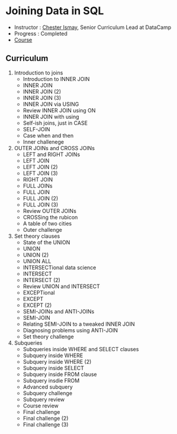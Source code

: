 ﻿# Joining Data in SQL

- Instructor : [Chester Ismay](https://www.datacamp.com/instructors/chester), Senior Curriculum Lead at DataCamp
- Progress : Completed
- [Course](https://www.datacamp.com/courses/joining-data-in-postgresql)
 

## Curriculum
1. Introduction to joins
    - Introduction to INNER JOIN
    - INNER JOIN
    - INNER JOIN (2)
    - INNER JOIN (3)
    - INNER JOIN via USING
    - Review INNER JOIN using ON
    - INNER JOIN with using
    - Self-ish joins, just in CASE
    - SELF-JOIN
    - Case when and then
    - Inner challenege
2. OUTER JOINs and CROSS JOINs
    - LEFT and RIGHT JOINs
    - LEFT JOIN
    - LEFT JOIN (2)
    - LEFT JOIN (3)
    - RIGHT JOIN
    - FULL JOINs
    - FULL JOIN
    - FULL JOIN (2)
    - FULL JOIN (3)
    - Review OUTER JOINs
    - CROSSing the rubicon
    - A table of two cities
    - Outer challenge
3. Set theory clauses
    - State of the UNION
    - UNION
    - UNION (2)
    - UNION ALL
    - INTERSECTional data science
    - INTERSECT
    - INTERSECT (2)
    - Review UNION and INTERSECT
    - EXCEPTional
    - EXCEPT
    - EXCEPT (2)
    - SEMI-JOINs and ANTI-JOINs
    - SEMI-JOIN
    - Relating SEMI-JOIN to a tweaked INNER JOIN
    - Diagnosing problems using ANTI-JOIN
    - Set theory challenge
4. Subqueries
    - Subqueries inside WHERE and SELECT clauses
    - Subquery inside WHERE
    - Subquery inside WHERE (2)
    - Subquery inside SELECT
    - Subquery inside FROM clause
    - Subquery insdie FROM
    - Advanced subquery
    - Subquery challenge
    - Subquery review
    - Course review
    - Final challenge
    - Final challenge (2)
    - Final challenge (3)
